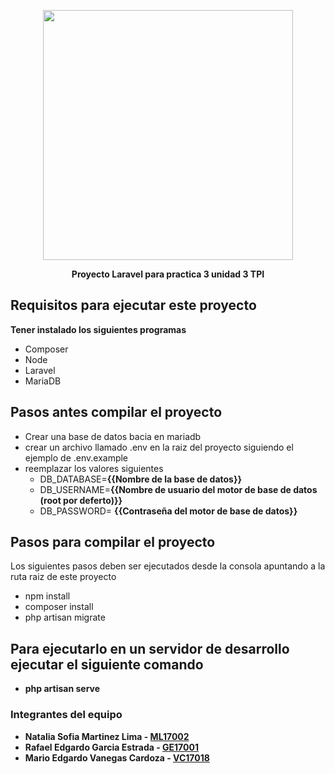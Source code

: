 <p align="center"><img src="https://raw.githubusercontent.com/laravel/art/master/logo-lockup/5%20SVG/2%20CMYK/1%20Full%20Color/laravel-logolockup-cmyk-red.svg" width="400"></p>

<p align="center">
<b>Proyecto Laravel para practica 3 unidad 3 TPI</b>
</p>

## Requisitos para ejecutar este proyecto
**Tener instalado los siguientes programas**

- Composer
- Node
- Laravel
- MariaDB

## Pasos antes compilar el proyecto
- Crear una base de datos bacia en mariadb
- crear un archivo llamado .env en la raiz del proyecto siguiendo el ejemplo de .env.example
- reemplazar los valores siguientes
	- DB_DATABASE=**{{Nombre de la base de datos}}**
	- DB_USERNAME=**{{Nombre de usuario del motor de base de datos (root por deferto)}}**
	- DB_PASSWORD= **{{Contraseña del motor de base de datos}}**

## Pasos para compilar el proyecto
Los siguientes pasos deben ser ejecutados desde la consola apuntando a la ruta raiz de este proyecto

- npm install
- composer install
- php artisan migrate

## Para ejecutarlo en un servidor de desarrollo ejecutar el siguiente comando

- **php artisan serve**

### Integrantes del equipo

- **Natalia Sofia Martinez Lima - [ML17002](mailto:ml17002@ues.edu.sv.com)**
- **Rafael Edgardo Garcia Estrada - [GE17001](mailto:ge17001@ues.edu.sv.com)**
- **Mario Edgardo Vanegas Cardoza - [VC17018](mailto:vc17018@ues.edu.sv.com)**
